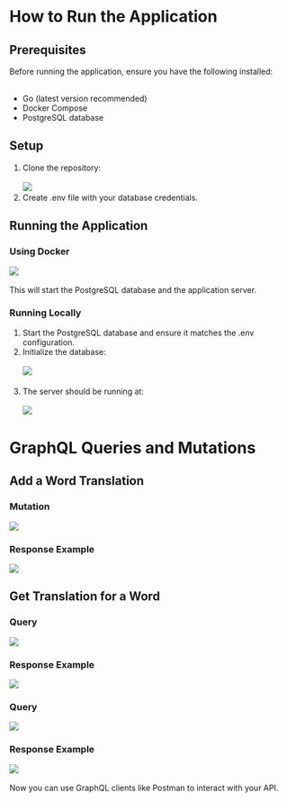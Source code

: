 <h1>How to Run the Application</h1>
<h2>Prerequisites</h2>
Before running the application, ensure you have the following installed:
<br><br/>
<ul>
    <li>Go (latest version recommended)</li>
    <li>Docker Compose</li>
    <li>PostgreSQL database</li>
</ul>
<h2>Setup</h2>
<ol>
  <li>Clone the repository:<br><br/><img src="https://github.com/user-attachments/assets/5ae1ce3f-4969-442b-95d1-79367149f21b"/></li>
  <li>Create .env file with your database credentials.</li>
</ol>
<h2>Running the Application</h2>
<h3>Using Docker</h3>
  <img src="https://github.com/user-attachments/assets/f22380bf-61f0-451a-8fdf-e8353a2e9d89"/>
  <br></br>This will start the PostgreSQL database and the application server.
<h3>Running Locally</h3>
  <ol>
    <li>Start the PostgreSQL database and ensure it matches the .env configuration.</li>
    <li>Initialize the database:<br></br><img src="https://github.com/user-attachments/assets/eca8e5c9-70a0-4242-b90a-b32d3c1ac4f1"/><br></br></li>
    <li>The server should be running at:<br></br><img src="https://github.com/user-attachments/assets/b63a4b6f-fefc-494c-bcd3-245ba02e74b9"/></li>
  </ol>
<h1>GraphQL Queries and Mutations</h1>
<h2>Add a Word Translation</h2>
<h3>Mutation</h3>
<img src="https://github.com/user-attachments/assets/d04f2d3f-fec4-4c59-8aea-5b0b471fef81"/>
<h3>Response Example</h3>
<img src="https://github.com/user-attachments/assets/8e0080d6-4f00-4860-8389-974cdd87287a"/>
<h2>Get Translation for a Word</h2>
<h3>Query</h3>
<img src="https://github.com/user-attachments/assets/b0162df5-866b-4c29-aace-ab5ca694265c"/>
<h3>Response Example</h3>
<img src="https://github.com/user-attachments/assets/96e26aa8-3f4e-47c7-a43d-0d452196a0e9"/>
<h3>Query</h3>
<img src="https://github.com/user-attachments/assets/1ffebc32-bcbc-402b-b589-d865caa42305"/>
<h3>Response Example</h3>
<img src="https://github.com/user-attachments/assets/17ef97cd-c62c-4fd1-ad75-7fd28e1d59ca"/><br></br>
Now you can use GraphQL clients like Postman to interact with your API.


